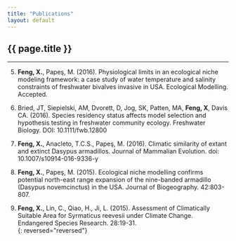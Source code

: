 ```yaml
---
title: "Publications"
layout: default
---
```

## {{ page.title }}  
<hr>

5. **Feng, X.**, Papeş, M. (2016). Physiological limits in an ecological niche modeling framework: a case study of water temperature and salinity constraints of freshwater bivalves invasive in USA. Ecological Modelling. Accepted.

4. Bried, JT, Siepielski, AM, Dvorett, D, Jog, SK, Patten, MA, **Feng, X**, Davis CA. (2016). Species residency status affects model selection and hypothesis testing in freshwater community ecology. Freshwater Biology. DOI: 10.1111/fwb.12800  

3. **Feng, X.**, Anacleto, T.C.S., Papeş, M. (2016). Climatic similarity of extant and extinct Dasypus armadillos. Journal of Mammalian Evolution. doi: 10.1007/s10914-016-9336-y  

2. **Feng, X.**, Papeş, M. (2015). Ecological niche modelling confirms potential north-east range expansion of the nine-banded armadillo (Dasypus novemcinctus) in the USA. Journal of Biogeography. 42:803-807.  

1. **Feng, X.**, Lin, C., Qiao, H., Ji, L. (2015). Assessment of Climatically Suitable Area for Syrmaticus reevesii under Climate Change. Endangered Species Research. 28:19-31.  
{: reversed="reversed"}


